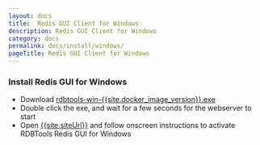```yaml
---
layout: docs
title:  Redis GUI Client for Windows
description: Redis GUI Client for Windows
category: docs
permalink: docs/install/windows/
pageTitle: Redis GUI Client for Windows
---
```

### Install Redis GUI for Windows

- Download [rdbtools-win-{{site.docker_image_version}}.exe]({{site.windows_dl_link}})
- Double click the exe, and wait for a few seconds for the webserver to start
- Open [{{site.siteUrl}}]({{site.siteUrl}}) and follow onscreen instructions to activate RDBTools Redis GUI for Windows
